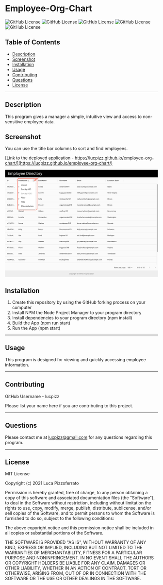 # Employee-Org-Chart

![GitHub License](https://img.shields.io/badge/MIT-License-informational) ![GitHub License](https://img.shields.io/badge/Node-JavaScript-informational) ![GitHub License](https://img.shields.io/badge/React-Framework-informational) ![GitHub License](https://img.shields.io/badge/Material_UI-CSS_Framework-informational) ![GitHub License](https://img.shields.io/badge/JavaScript-Programming_Language-informational)

## Table of Contents

- [Description](#description)
- [Screenshot](#screenshot)
- [Installation](#installation)
- [Usage](#usage)
- [Contributing](#contributing)
- [Questions](#question)
- [License](#license)

---

## Description

This program gives a manager a simple, intuitive view and access to non-sensitive employee data.

## Screenshot

You can use the title bar columns to sort and find employees.

[Link to the deployed application - https://lucpizz.github.io/employee-org-chart/](https://lucpizz.github.io/employee-org-chart/)

!["Application homepage"](./images/employee-org-chart.png)

## Installation

1. Create this repository by using the GitHub forking process on your computer
2. Install NPM the Node Project Manager to your program directory
3. Install dependencies to your program directory (npm install)
4. Build the App (npm run start)
5. Run the App (npm start)

---

## Usage

This program is designed for viewing and quickly accessing employee information.

---

## Contributing

GitHub Username - lucpizz

Please list your name here if you are contributing to this project.

---

## Questions

Please contact me at lucpizz@gmail.com for any questions regarding this program.

---

## License

MIT License

Copyright (c) 2021 Luca Pizzoferrato

Permission is hereby granted, free of charge, to any person obtaining a copy of this software and associated documentation files (the "Software"), to deal in the Software without restriction, including without limitation the rights to use, copy, modify, merge, publish, distribute, sublicense, and/or sell copies of the Software, and to permit persons to whom the Software is furnished to do so, subject to the following conditions:

The above copyright notice and this permission notice shall be included in all copies or substantial portions of the Software.

THE SOFTWARE IS PROVIDED "AS IS", WITHOUT WARRANTY OF ANY KIND, EXPRESS OR IMPLIED, INCLUDING BUT NOT LIMITED TO THE WARRANTIES OF MERCHANTABILITY, FITNESS FOR A PARTICULAR PURPOSE AND NONINFRINGEMENT. IN NO EVENT SHALL THE AUTHORS OR COPYRIGHT HOLDERS BE LIABLE FOR ANY CLAIM, DAMAGES OR OTHER LIABILITY, WHETHER IN AN ACTION OF CONTRACT, TORT OR OTHERWISE, ARISING FROM, OUT OF OR IN CONNECTION WITH THE SOFTWARE OR THE USE OR OTHER DEALINGS IN THE SOFTWARE.
